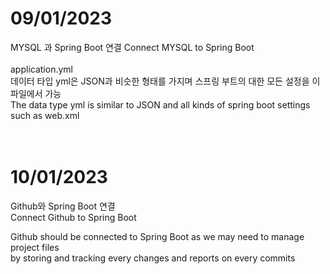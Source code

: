 # 09/01/2023<br>
MYSQL 과 Spring Boot 연결
Connect MYSQL to Spring Boot<br>
<br>
application.yml<br>
데이터 타입 yml은 JSON과 비슷한 형태를 가지며 스프링 부트의 대한 모든 설정을 이 파일에서 가능<br>
The data type yml is similar to JSON and all kinds of spring boot settings such as web.xml <br>
<br>
<br>
# 10/01/2023<br>
Github와 Spring Boot 연결<br>
Connect Github to Spring Boot<br>

Github should be connected to Spring Boot as we may need to manage project files<br>
by storing and tracking every changes and reports on every commits<br>




